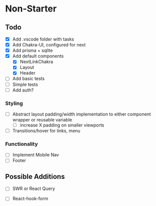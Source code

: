 # Non-Starter

## Todo

- [x] Add .vscode folder with tasks
- [x] Add Chakra-UI, configured for next
- [x] Add prisma + sqlite
- [x] Add default components
  - [x] NextLinkChakra
  - [x] Layout
  - [x] Header
- [ ] Add basic tests
- [ ] Simple tests
- [ ] Add auth?

### Styling 

- [ ] Abstract layout padding/width implementation to either component wrapper or reusable variable
  - [ ] increase X padding on smaller viewports
- [ ] Transitions/hover for links, menu

### Functionality

- [ ] Implement Mobile Nav
- [ ] Footer

## Possible Additions

- [ ] SWR or React Query
- [ ] React-hook-form


